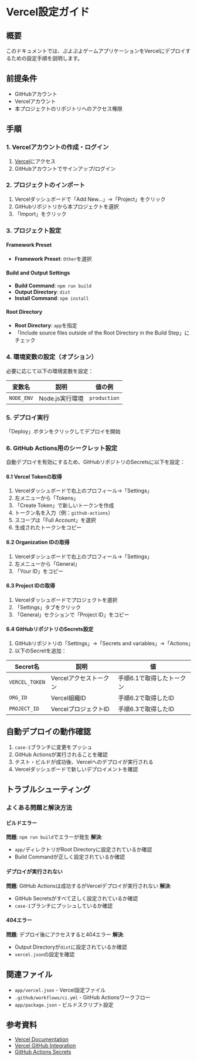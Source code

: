 # Vercel設定ガイド

## 概要

このドキュメントでは、ぷよぷよゲームアプリケーションをVercelにデプロイするための設定手順を説明します。

## 前提条件

- GitHubアカウント
- Vercelアカウント
- 本プロジェクトのリポジトリへのアクセス権限

## 手順

### 1. Vercelアカウントの作成・ログイン

1. [Vercel](https://vercel.com/)にアクセス
2. GitHubアカウントでサインアップ/ログイン

### 2. プロジェクトのインポート

1. Vercelダッシュボードで「Add New...」→「Project」をクリック
2. GitHubリポジトリから本プロジェクトを選択
3. 「Import」をクリック

### 3. プロジェクト設定

#### Framework Preset
- **Framework Preset**: `Other`を選択

#### Build and Output Settings
- **Build Command**: `npm run build`
- **Output Directory**: `dist`
- **Install Command**: `npm install`

#### Root Directory
- **Root Directory**: `app`を指定
- 「Include source files outside of the Root Directory in the Build Step」にチェック

### 4. 環境変数の設定（オプション）

必要に応じて以下の環境変数を設定：

| 変数名 | 説明 | 値の例 |
|--------|------|--------|
| `NODE_ENV` | Node.js実行環境 | `production` |

### 5. デプロイ実行

「Deploy」ボタンをクリックしてデプロイを開始

### 6. GitHub Actions用のシークレット設定

自動デプロイを有効にするため、GitHubリポジトリのSecretsに以下を設定：

#### 6.1 Vercel Tokenの取得

1. Vercelダッシュボードで右上のプロフィール→「Settings」
2. 左メニューから「Tokens」
3. 「Create Token」で新しいトークンを作成
4. トークン名を入力（例：`github-actions`）
5. スコープは「Full Account」を選択
6. 生成されたトークンをコピー

#### 6.2 Organization IDの取得

1. Vercelダッシュボードで右上のプロフィール→「Settings」
2. 左メニューから「General」
3. 「Your ID」をコピー

#### 6.3 Project IDの取得

1. Vercelダッシュボードでプロジェクトを選択
2. 「Settings」タブをクリック
3. 「General」セクションで「Project ID」をコピー

#### 6.4 GitHubリポジトリのSecrets設定

1. GitHubリポジトリの「Settings」→「Secrets and variables」→「Actions」
2. 以下のSecretを追加：

| Secret名 | 説明 | 値 |
|----------|------|-----|
| `VERCEL_TOKEN` | Vercelアクセストークン | 手順6.1で取得したトークン |
| `ORG_ID` | Vercel組織ID | 手順6.2で取得したID |
| `PROJECT_ID` | VercelプロジェクトID | 手順6.3で取得したID |

## 自動デプロイの動作確認

1. `case-1`ブランチに変更をプッシュ
2. GitHub Actionsが実行されることを確認
3. テスト・ビルドが成功後、Vercelへのデプロイが実行される
4. Vercelダッシュボードで新しいデプロイメントを確認

## トラブルシューティング

### よくある問題と解決方法

#### ビルドエラー

**問題**: `npm run build`でエラーが発生
**解決**: 
- `app/`ディレクトリがRoot Directoryに設定されているか確認
- Build Commandが正しく設定されているか確認

#### デプロイが実行されない

**問題**: GitHub Actionsは成功するがVercelデプロイが実行されない
**解決**:
- GitHub Secretsがすべて正しく設定されているか確認
- `case-1`ブランチにプッシュしているか確認

#### 404エラー

**問題**: デプロイ後にアクセスすると404エラー
**解決**:
- Output Directoryが`dist`に設定されているか確認
- `vercel.json`の設定を確認

## 関連ファイル

- `app/vercel.json` - Vercel設定ファイル
- `.github/workflows/ci.yml` - GitHub Actionsワークフロー
- `app/package.json` - ビルドスクリプト設定

## 参考資料

- [Vercel Documentation](https://vercel.com/docs)
- [Vercel GitHub Integration](https://vercel.com/docs/git/vercel-for-github)
- [GitHub Actions Secrets](https://docs.github.com/ja/actions/security-guides/encrypted-secrets)